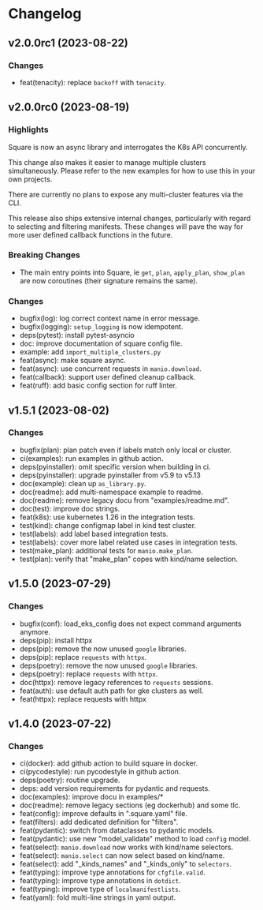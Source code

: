 # Changelog

## v2.0.0rc1 (2023-08-22)
### Changes
* feat(tenacity): replace `backoff` with `tenacity`.

## v2.0.0rc0 (2023-08-19)
### Highlights
Square is now an async library and interrogates the K8s API concurrently.

This change also makes it easier to manage multiple clusters simultaneously.
Please refer to the new examples for how to use this in your own projects.

There are currently no plans to expose any multi-cluster features via the CLI.

This release also ships extensive internal changes, particularly with regard to
selecting and filtering manifests. These changes will pave the way for more
user defined callback functions in the future.

### Breaking Changes
* The main entry points into Square, ie `get`, `plan`, `apply_plan`,
  `show_plan` are now coroutines (their signature remains the same).

### Changes
* bugfix(log): log correct context name in error message.
* bugfix(logging): `setup_logging` is now idempotent.
* deps(pytest): install pytest-asyncio
* doc: improve documentation of square config file.
* example: add `import_multiple_clusters.py`
* feat(async): make square async.
* feat(async): use concurrent requests in `manio.download`.
* feat(callback): support user defined cleanup callback.
* feat(ruff): add basic config section for ruff linter.

## v1.5.1 (2023-08-02)
### Changes
* bugfix(plan): plan patch even if labels match only local or cluster.
* ci(examples): run examples in github action.
* deps(pyinstaller): omit specific version when building in ci.
* deps(pyinstaller): upgrade pyinstaller from v5.9 to v5.13
* doc(example): clean up `as_library.py`.
* doc(readme): add multi-namespace example to readme.
* doc(readme): remove legacy docu from "examples/readme.md".
* doc(test): improve doc strings.
* feat(k8s): use kubernetes 1.26 in the integration tests.
* test(kind): change configmap label in kind test cluster.
* test(labels): add label based integration tests.
* test(labels): cover more label related use cases in integration tests.
* test(make_plan): additional tests for `manio.make_plan`.
* test(plan): verify that "make_plan" copes with kind/name selection.

## v1.5.0 (2023-07-29)
### Changes
* bugfix(conf): load_eks_config does not expect command arguments anymore.
* deps(pip): install httpx
* deps(pip): remove the now unused `google` libraries.
* deps(pip): replace `requests` with `httpx`.
* deps(poetry): remove the now unused `google` libraries.
* deps(poetry): replace `requests` with `httpx`.
* doc(httpx): remove legacy references to `requests` sessions.
* feat(auth): use default auth path for gke clusters as well.
* feat(httpx): replace requests with httpx

## v1.4.0 (2023-07-22)
### Changes
* ci(docker): add github action to build square in docker.
* ci(pycodestyle): run pycodestyle in github action.
* deps(poetry): routine upgrade.
* deps: add version requirements for pydantic and requests.
* doc(examples): improve docu in examples/*
* doc(readme): remove legacy sections (eg dockerhub) and some tlc.
* feat(config): improve defaults in ".square.yaml" file.
* feat(filters): add dedicated definition for "filters".
* feat(pydantic): switch from dataclasses to pydantic models.
* feat(pydantic): use new "model_validate" method to load `config` model.
* feat(select): `manio.download` now works with kind/name selectors.
* feat(select): `manio.select` can now select based on kind/name.
* feat(select): add "_kinds_names" and "_kinds_only" to `selectors`.
* feat(typing): improve type annotations for `cfgfile.valid`.
* feat(typing): improve type annotations in `dotdict`.
* feat(typing): improve type of `localmanifestlists`.
* feat(yaml): fold multi-line strings in yaml output.
